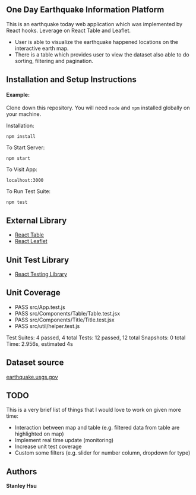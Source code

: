 ## One Day Earthquake Information Platform

This is an earthquake today web application which was implemented by React hooks. Leverage on React Table and Leaflet.

* User is able to visualize the earthquake happened locations on the interactive earth map. 
* There is a table which provides user to view the dataset also able to do sorting, filtering and pagination.

## Installation and Setup Instructions

#### Example:  

Clone down this repository. You will need `node` and `npm` installed globally on your machine.  

Installation:

`npm install`

To Start Server:

`npm start`

To Visit App:

`localhost:3000`

To Run Test Suite:  

`npm test`

## External Library
* [React Table](https://www.npmjs.com/package/react-table)
* [React Leaflet](https://react-leaflet.js.org/)

## Unit Test Library
* [React Testing Library](https://github.com/testing-library/react-testing-library)

## Unit Coverage
* PASS  src/App.test.js
* PASS  src/Components/Table/Table.test.jsx
* PASS  src/Components/Title/Title.test.jsx
* PASS  src/util/helper.test.js

Test Suites: 4 passed, 4 total
Tests:       12 passed, 12 total
Snapshots:   0 total
Time:        2.956s, estimated 4s

## Dataset source
[earthquake.usgs.gov](https://earthquake.usgs.gov/earthquakes/feed/v1.0/summary/all_day.geojsonp)

## TODO
This is a very brief list of things that I would love to work on given more time:
* Interaction between map and table (e.g. filtered data from table are highlighted on map)
* Implement real time update (monitoring)
* Increase unit test coverage
* Custom some filters (e.g. slider for number column, dropdown for type)

## Authors

**Stanley Hsu**
